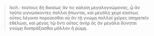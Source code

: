 

>  *Isch.*: τούτους δὴ δικαίως ἄν τις καλοίη μεγαλογνώμονας, ᾧ ἂν ταῦτα γιγνώσκοντες πολλοὶ ἕπωνται, καὶ μεγάλῃ χειρὶ εἰκότως οὗτος λέγοιτο πορεύεσθαι οὗ ἂν τῇ γνώμῃ πολλαὶ χεῖρες ὑπηρετεῖν ἐθέλωσι, καὶ μέγας τῷ ὄντι οὗτος ἁνὴρ ὃς ἂν μεγάλα δύνηται γνώμῃ διαπράξασθαι μᾶλλον ἢ ῥώμῃ.